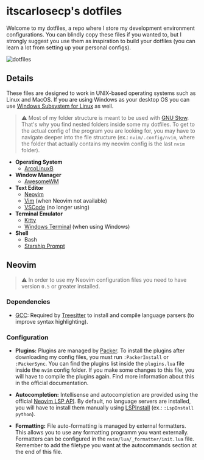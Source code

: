 # itscarlosecp's dotfiles

Welcome to my dotfiles, a repo where I store my development environment configurations. You can blindly copy these files if you wanted to, but I strongly suggest you use them as inspiration to build your dotfiles (you can learn a lot from setting up your personal configs).

![dotfiles](https://user-images.githubusercontent.com/47466248/126041864-a86781f3-f756-4254-842b-7770074bded6.png)

## Details

These files are designed to work in UNIX-based operating systems such as Linux and MacOS. If you are using Windows as your desktop OS you can use [Windows Subsystem for Linux](https://docs.microsoft.com/en-us/windows/wsl/install-win10) as well.

> ⚠️ Most of my folder structure is meant to be used with [GNU Stow](https://www.gnu.org/software/stow/). That's why you find nested folders inside some my dotfiles. To get to the actual config of the program you are looking for, you may have to navigate deeper into the file structure (ex.: `nvim/.config/nvim`, where the folder that actually contains my neovim config is the last `nvim` folder).

- **Operating System**
  - [ArcoLinuxB](https://www.arcolinux.info/downloads/)
- **Window Manager**
  - [AwesomeWM](https://github.com/awesomeWM/awesome)
- **Text Editor**
  - [Neovim](https://github.com/neovim/neovim)
  - [Vim](https://github.com/vim/vim) (when Neovim not available)
  - [VSCode](https://github.com/microsoft/vscode) (no longer using)
- **Terminal Emulator**
  - [Kitty](https://github.com/kovidgoyal/kitty)
  - [Windows Terminal](https://github.com/microsoft/terminal) (when using Windows)
- **Shell**
  - Bash
  - [Starship Prompt](https://github.com/starship/starship)

## Neovim
> ⚠️ In order to use my Neovim configuration files you need to have version `0.5` or greater installed.

### Dependencies
- [GCC](https://gcc.gnu.org/): Required by [Treesitter](https://github.com/nvim-treesitter/nvim-treesitter) to install and compile language parsers (to improve syntax highlighting).

### Configuration
- **Plugins:** Plugins are managed by [Packer](https://github.com/wbthomason/packer.nvim). To install the plugins after downloading my config files, you must run `:PackerInstall` or `:PackerSync`. You can find the plugins list inside the `plugins.lua` file inside the `nvim` config folder. If you make some changes to this file, you will have to compile the plugins again. Find more information about this in the official documentation.

- **Autocompletion:** Intellisense and autocompletion are provided using the official [Neovim LSP API](https://github.com/neovim/nvim-lspconfig). By default, no language servers are installed, you will have to install them manually using [LSPInstall](https://github.com/kabouzeid/nvim-lspinstall) (ex.: `:LspInstall python`).

- **Formatting:** File auto-formatting is managed by external formatters. This allows you to use any formatting programm you want externally. Formatters can be configured in the `nvim/lua/_formatter/init.lua` file. Remember to add the filetype you want at the autocommands section at the end of this file.

